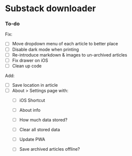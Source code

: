 # Substack downloader

### To-do

Fix:

- [ ] Move dropdown menu of each article to better place
- [ ] Disable dark mode when printing
- [ ] Re-introduce markdown & images to un-archived articles
- [ ] Fix drawer on iOS
- [ ] Clean up code

Add:

- [ ] Save location in article
- [ ] About > Settings page with:
  - [ ] iOS Shortcut
  - [ ] About info
  - [ ] How much data stored?
  - [ ] Clear all stored data
  - [ ] Update PWA
  - [ ] Save archived articles offline?


